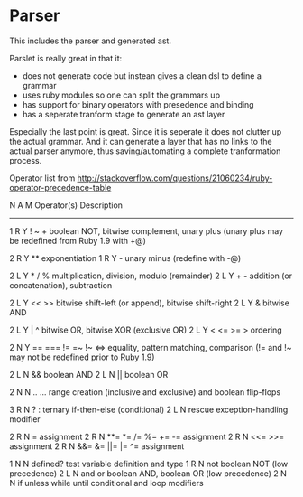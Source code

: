 Parser
================

This includes the parser and generated ast.

Parslet is really great in that it:
- does not generate code but instean gives a clean dsl to define a grammar
- uses ruby modules so one can split the grammars up
- has support for binary operators with presedence and binding
- has a seperate tranform stage to generate an ast layer

Especially the last point is great. Since it is seperate it does not clutter up the actual grammar.
And it can generate a layer that has no links to the actual parser anymore, thus saving/automating
a complete tranformation process. 


Operator list from http://stackoverflow.com/questions/21060234/ruby-operator-precedence-table

N A M  Operator(s)            Description
- - -  -----------            -----------
1 R Y  ! ~ +                  boolean NOT, bitwise complement, unary plus
                              (unary plus may be redefined from Ruby 1.9 with +@)

2 R Y  **                     exponentiation
1 R Y  -                      unary minus (redefine with -@)

2 L Y  * / %                  multiplication, division, modulo (remainder)
2 L Y  + -                    addition (or concatenation), subtraction

2 L Y  << >>                  bitwise shift-left (or append), bitwise shift-right
2 L Y  &                      bitwise AND

2 L Y  | ^                    bitwise OR, bitwise XOR (exclusive OR)
2 L Y  < <= >= >              ordering

2 N Y  == === != =~ !~ <=>    equality, pattern matching, comparison
                              (!= and !~ may not be redefined prior to Ruby 1.9)

2 L N  &&                     boolean AND
2 L N  ||                     boolean OR

2 N N  .. ...                 range creation (inclusive and exclusive)
                              and boolean flip-flops

3 R N  ? :                    ternary if-then-else (conditional)
2 L N  rescue                 exception-handling modifier

2 R N  =                      assignment
2 R N  **= *= /= %= += -=     assignment
2 R N  <<= >>=                assignment
2 R N  &&= &= ||= |= ^=       assignment

1 N N  defined?               test variable definition and type
1 R N  not                    boolean NOT (low precedence)
2 L N  and or                 boolean AND, boolean OR (low precedence)
2 N N  if unless while until  conditional and loop modifiers
